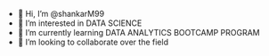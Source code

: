 - 👋 Hi, I’m @shankarM99
- 👀 I’m interested in  DATA SCIENCE 
- 🌱 I’m currently learning DATA ANALYTICS BOOTCAMP PROGRAM 
- 💞️ I’m looking to collaborate over the field


<!---
shankarM99/shankarM99 is a ✨ special ✨ repository because its `README.md` (this file) appears on your GitHub profile.
You can click the Preview link to take a look at your changes.
--->
